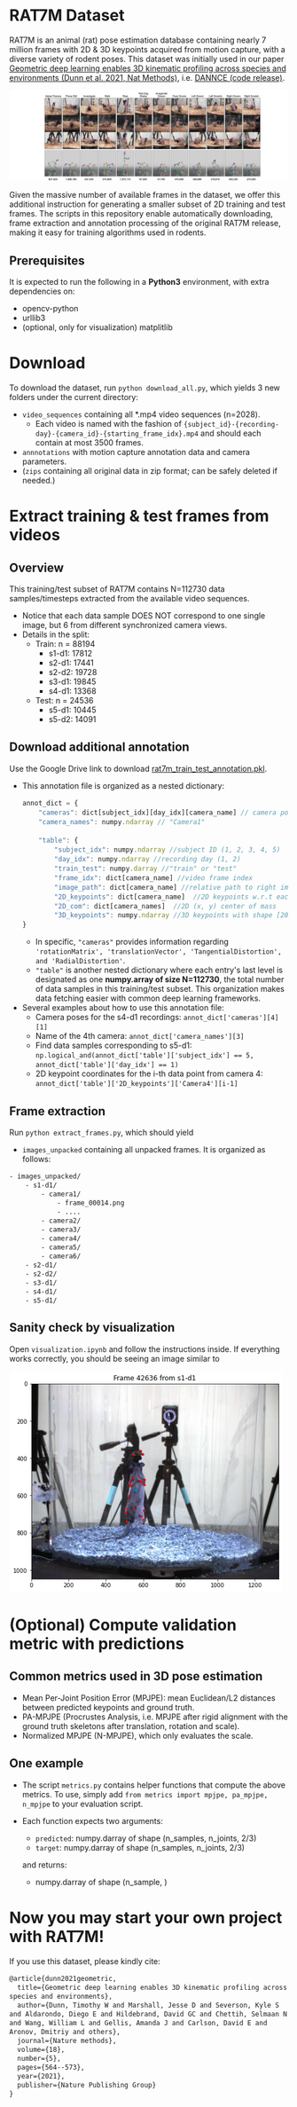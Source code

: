 #  RAT7M Dataset 

RAT7M is an animal (rat) pose estimation database containing nearly 7 million frames with 2D & 3D keypoints acquired from motion capture, with a diverse variety of rodent poses. This dataset was initially used in our paper [Geometric deep learning enables 3D kinematic profiling across species and environments (Dunn et al. 2021, Nat Methods)](https://www.nature.com/articles/s41592-021-01106-6), i.e. [DANNCE (code release)](https://github.com/spoonsso/dannce).

![RAT7M Overview](commons/rat7m.jpeg)

Given the massive number of available frames in the dataset, we offer this additional instruction for generating a smaller subset of 2D training and test frames. The scripts in this repository enable automatically downloading, frame extraction and annotation processing of the original RAT7M release, making it easy for training algorithms used in rodents.

## Prerequisites
It is expected to run the following in a **Python3** environment, with extra dependencies on:
* opencv-python
* urllib3
* (optional, only for visualization) matplitlib 

# Download
To download the dataset, run `python download_all.py`, which yields 3 new folders under the current directory:
* `video_sequences` containing all *.mp4 video sequences (n=2028).
    * Each video is named with the fashion of `{subject_id}-{recording-day}-{camera_id}-{starting_frame_idx}.mp4` and should each contain at most 3500 frames.
* `annnotations` with motion capture annotation data and camera parameters.
* (`zips` containing all original data in zip format; can be safely deleted if needed.)

# Extract training & test frames from videos
## Overview
This training/test subset of RAT7M contains N=112730 data samples/timesteps extracted from the available video sequences. 
* Notice that each data sample DOES NOT correspond to one single image, but 6 from different synchronized camera views. 
* Details in the split:
    * Train: n = 88194
        * s1-d1: 17812
        * s2-d1: 17441
        * s2-d2: 19728
        * s3-d1: 19845
        * s4-d1: 13368
    * Test: n = 24536
        * s5-d1: 10445
        * s5-d2: 14091


## Download additional annotation
Use the Google Drive link to download [rat7m_train_test_annotation.pkl](https://drive.google.com/file/d/1sZwwX2v0NGkT9j3I5-QCetCxCKEZk5U-/view?usp=sharing). 

* This annotation file is organized as a nested dictionary:
    ```javascript
    annot_dict = {
        "cameras": dict[subject_idx][day_idx][camera_name] // camera poses
        "camera_names": numpy.ndarray // "Camera1"

        "table": {
            "subject_idx": numpy.ndarray //subject ID (1, 2, 3, 4, 5)
            "day_idx": numpy.ndarray //recording day (1, 2)
            "train_test": numpy.darray //"train" or "test"
            "frame_idx": dict[camera_name] //video frame index
            "image_path": dict[camera_name] //relative path to right image "images_unpacked/s1-d1/camera1/frame_000014.jpg"
            "2D_keypoints": dict[camera_name]  //2D keypoints w.r.t each camera, with shape [20, 2]
            "2D_com": dict[camera_names]  //2D (x, y) center of mass
            "3D_keypoints": numpy.ndarray //3D keypoints with shape [20, 3]   
    }
    ```
    * In specific, `"cameras"` provides information regarding `
        'rotationMatrix',
        'translationVector',
        'TangentialDistortion',
        and 'RadialDistortion'`.
    * `"table"` is another nested dictionary where each entry's last level is designated as one **numpy.array of size N=112730**, the total number of data samples in this training/test subset. This organization makes data fetching easier with common deep learning frameworks.
* Several examples about how to use this annotation file:
    * Camera poses for the s4-d1 recordings: `annot_dict['cameras'][4][1]`
    * Name of the 4th camera: `annot_dict['camera_names'][3]`
    * Find data samples corresponding to s5-d1: `np.logical_and(annot_dict['table']['subject_idx'] == 5, annot_dict['table']['day_idx'] == 1)`
    * 2D keypoint coordinates for the i-th data point from camera 4: `annot_dict['table']['2D_keypoints']['Camera4'][i-1]`

## Frame extraction
Run `python extract_frames.py`, which should yield
* `images_unpacked` containing all unpacked frames. It is organized as follows:
```
- images_unpacked/
    - s1-d1/
        - camera1/
            - frame_00014.png
            - ....
        - camera2/
        - camera3/
        - camera4/
        - camera5/
        - camera6/
    - s2-d1/
    - s2-d2/
    - s3-d1/
    - s4-d1/
    - s5-d1/
```
## Sanity check by visualization
Open `visualization.ipynb` and follow the instructions inside. If everything works correctly, you should be seeing an image similar to 

![sample_frame](commons/sample_frame.png)

# (Optional) Compute validation metric with predictions
## Common metrics used in 3D pose estimation
* Mean Per-Joint Position Error (MPJPE): mean Euclidean/L2 distances between predicted keypoints and ground truth.
* PA-MPJPE (Procrustes Analysis, i.e. MPJPE after rigid alignment with the ground truth skeletons after translation, rotation and scale).
* Normalized MPJPE (N-MPJPE), which only evaluates the scale.

## One example
* The script `metrics.py` contains helper functions that compute the above metrics. To use, simply add `from metrics import mpjpe, pa_mpjpe, n_mpjpe` to your evaluation script.
* Each function expects two arguments:
    * `predicted`: numpy.darray of shape (n_samples, n_joints, 2/3)
    * `target`: numpy.darray of shape (n_samples, n_joints, 2/3)

    and returns:
    * numpy.darray of shape (n_sample, )

# Now you may start your own project with RAT7M!
If you use this dataset, please kindly cite:
```
@article{dunn2021geometric,
  title={Geometric deep learning enables 3D kinematic profiling across species and environments},
  author={Dunn, Timothy W and Marshall, Jesse D and Severson, Kyle S and Aldarondo, Diego E and Hildebrand, David GC and Chettih, Selmaan N and Wang, William L and Gellis, Amanda J and Carlson, David E and Aronov, Dmitriy and others},
  journal={Nature methods},
  volume={18},
  number={5},
  pages={564--573},
  year={2021},
  publisher={Nature Publishing Group}
}
```